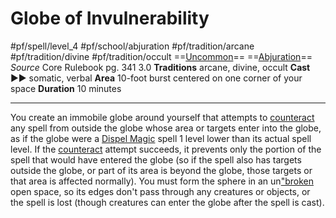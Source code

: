 # Globe of Invulnerability
#pf/spell/level_4 #pf/school/abjuration #pf/tradition/arcane #pf/tradition/divine #pf/tradition/occult
==[Uncommon](../../../Traits/Uncommon.md)== ==[Abjuration](../../../Traits/Abjuration.md)==
*Source* Core Rulebook pg. 341 3.0
**Traditions** arcane, divine, occult
**Cast** ►► somatic, verbal
**Area** 10-foot burst centered on one corner of your space
**Duration** 10 minutes

---
You create an immobile globe around yourself that attempts to [counteract](../../../Rules/Counteracting.md) any spell from outside the globe whose area or targets enter into the globe, as if the globe were a [Dispel Magic](../Level%202/Dispel%20Magic.md) spell 1 level lower than its actual spell level. If the [counteract](../../../Rules/Counteracting.md) attempt succeeds, it prevents only the portion of the spell that would have entered the globe (so if the spell also has targets outside the globe, or part of its area is beyond the globe, those targets or that area is affected normally). You must form the sphere in an un["broken]("broken) open space, so its edges don't pass through any creatures or objects, or the spell is lost (though creatures can enter the globe after the spell is cast).